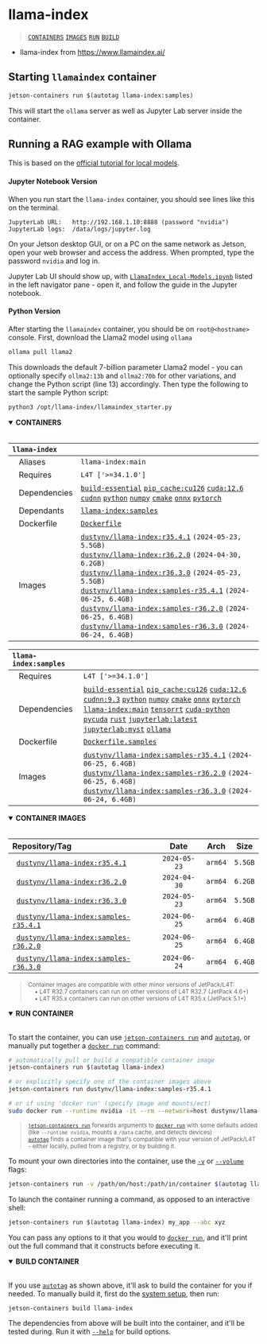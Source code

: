 # llama-index

> [`CONTAINERS`](#user-content-containers) [`IMAGES`](#user-content-images) [`RUN`](#user-content-run) [`BUILD`](#user-content-build)


* llama-index from https://www.llamaindex.ai/

## Starting `llamaindex` container

```bash
jetson-containers run $(autotag llama-index:samples)
```

This will start the `ollama` server as well as Jupyter Lab server inside the container.

## Running a RAG example with Ollama

This is based on the [official tutorial for local models](https://docs.llamaindex.ai/en/stable/getting_started/starter_example_local/).

#### Jupyter Notebook Version

When you run start the `llama-index` container, you should see lines like this on the terminal.

```
JupyterLab URL:   http://192.168.1.10:8888 (password "nvidia")
JupyterLab logs:  /data/logs/jupyter.log
```

On your Jetson desktop GUI, or on a PC on the same network as Jetson, open your web browser and access the address. When prompted, type the password `nvidia` and log in.

Jupyter Lab UI should show up, with [`LlamaIndex_Local-Models.ipynb`](samples/LlamaIndex_Local-Models.ipynb) listed in the left navigator pane - open it, and follow the guide in the Jupyter notebook.

####  Python Version

After starting the `llamaindex` container, you should be on `root@<hostname>` console. First, download the Llama2 model using `ollama`

```bash
ollama pull llama2
```

This downloads the default 7-billion parameter Llama2 model - you can optionally specify `ollma2:13b` and `ollma2:70b` for other variations, and change the Python script (line 13) accordingly. Then type the following to start the sample Python script:

```bash
python3 /opt/llama-index/llamaindex_starter.py
```


<details open>
<summary><b><a id="containers">CONTAINERS</a></b></summary>
<br>

| **`llama-index`** | |
| :-- | :-- |
| &nbsp;&nbsp;&nbsp;Aliases | `llama-index:main` |
| &nbsp;&nbsp;&nbsp;Requires | `L4T ['>=34.1.0']` |
| &nbsp;&nbsp;&nbsp;Dependencies | [`build-essential`](/packages/build/build-essential) [`pip_cache:cu126`](/packages/cuda/cuda) [`cuda:12.6`](/packages/cuda/cuda) [`cudnn`](/packages/cuda/cudnn) [`python`](/packages/build/python) [`numpy`](/packages/numeric/numpy) [`cmake`](/packages/build/cmake/cmake_pip) [`onnx`](/packages/ml/onnx) [`pytorch`](/packages/pytorch) |
| &nbsp;&nbsp;&nbsp;Dependants | [`llama-index:samples`](/packages/rag/llama-index) |
| &nbsp;&nbsp;&nbsp;Dockerfile | [`Dockerfile`](Dockerfile) |
| &nbsp;&nbsp;&nbsp;Images | [`dustynv/llama-index:r35.4.1`](https://hub.docker.com/r/dustynv/llama-index/tags) `(2024-05-23, 5.5GB)`<br>[`dustynv/llama-index:r36.2.0`](https://hub.docker.com/r/dustynv/llama-index/tags) `(2024-04-30, 6.2GB)`<br>[`dustynv/llama-index:r36.3.0`](https://hub.docker.com/r/dustynv/llama-index/tags) `(2024-05-23, 5.5GB)`<br>[`dustynv/llama-index:samples-r35.4.1`](https://hub.docker.com/r/dustynv/llama-index/tags) `(2024-06-25, 6.4GB)`<br>[`dustynv/llama-index:samples-r36.2.0`](https://hub.docker.com/r/dustynv/llama-index/tags) `(2024-06-25, 6.4GB)`<br>[`dustynv/llama-index:samples-r36.3.0`](https://hub.docker.com/r/dustynv/llama-index/tags) `(2024-06-24, 6.4GB)` |

| **`llama-index:samples`** | |
| :-- | :-- |
| &nbsp;&nbsp;&nbsp;Requires | `L4T ['>=34.1.0']` |
| &nbsp;&nbsp;&nbsp;Dependencies | [`build-essential`](/packages/build/build-essential) [`pip_cache:cu126`](/packages/cuda/cuda) [`cuda:12.6`](/packages/cuda/cuda) [`cudnn:9.3`](/packages/cuda/cudnn) [`python`](/packages/build/python) [`numpy`](/packages/numeric/numpy) [`cmake`](/packages/build/cmake/cmake_pip) [`onnx`](/packages/ml/onnx) [`pytorch`](/packages/pytorch) [`llama-index:main`](/packages/rag/llama-index) [`tensorrt`](/packages/cuda/tensorrt) [`cuda-python`](/packages/cuda/cuda-python) [`pycuda`](/packages/cuda/pycuda) [`rust`](/packages/build/rust) [`jupyterlab:latest`](/packages/code/jupyterlab) [`jupyterlab:myst`](/packages/code/jupyterlab) [`ollama`](/packages/llm/ollama) |
| &nbsp;&nbsp;&nbsp;Dockerfile | [`Dockerfile.samples`](Dockerfile.samples) |
| &nbsp;&nbsp;&nbsp;Images | [`dustynv/llama-index:samples-r35.4.1`](https://hub.docker.com/r/dustynv/llama-index/tags) `(2024-06-25, 6.4GB)`<br>[`dustynv/llama-index:samples-r36.2.0`](https://hub.docker.com/r/dustynv/llama-index/tags) `(2024-06-25, 6.4GB)`<br>[`dustynv/llama-index:samples-r36.3.0`](https://hub.docker.com/r/dustynv/llama-index/tags) `(2024-06-24, 6.4GB)` |

</details>

<details open>
<summary><b><a id="images">CONTAINER IMAGES</a></b></summary>
<br>

| Repository/Tag | Date | Arch | Size |
| :-- | :--: | :--: | :--: |
| &nbsp;&nbsp;[`dustynv/llama-index:r35.4.1`](https://hub.docker.com/r/dustynv/llama-index/tags) | `2024-05-23` | `arm64` | `5.5GB` |
| &nbsp;&nbsp;[`dustynv/llama-index:r36.2.0`](https://hub.docker.com/r/dustynv/llama-index/tags) | `2024-04-30` | `arm64` | `6.2GB` |
| &nbsp;&nbsp;[`dustynv/llama-index:r36.3.0`](https://hub.docker.com/r/dustynv/llama-index/tags) | `2024-05-23` | `arm64` | `5.5GB` |
| &nbsp;&nbsp;[`dustynv/llama-index:samples-r35.4.1`](https://hub.docker.com/r/dustynv/llama-index/tags) | `2024-06-25` | `arm64` | `6.4GB` |
| &nbsp;&nbsp;[`dustynv/llama-index:samples-r36.2.0`](https://hub.docker.com/r/dustynv/llama-index/tags) | `2024-06-25` | `arm64` | `6.4GB` |
| &nbsp;&nbsp;[`dustynv/llama-index:samples-r36.3.0`](https://hub.docker.com/r/dustynv/llama-index/tags) | `2024-06-24` | `arm64` | `6.4GB` |

> <sub>Container images are compatible with other minor versions of JetPack/L4T:</sub><br>
> <sub>&nbsp;&nbsp;&nbsp;&nbsp;• L4T R32.7 containers can run on other versions of L4T R32.7 (JetPack 4.6+)</sub><br>
> <sub>&nbsp;&nbsp;&nbsp;&nbsp;• L4T R35.x containers can run on other versions of L4T R35.x (JetPack 5.1+)</sub><br>
</details>

<details open>
<summary><b><a id="run">RUN CONTAINER</a></b></summary>
<br>

To start the container, you can use [`jetson-containers run`](/docs/run.md) and [`autotag`](/docs/run.md#autotag), or manually put together a [`docker run`](https://docs.docker.com/engine/reference/commandline/run/) command:
```bash
# automatically pull or build a compatible container image
jetson-containers run $(autotag llama-index)

# or explicitly specify one of the container images above
jetson-containers run dustynv/llama-index:samples-r35.4.1

# or if using 'docker run' (specify image and mounts/ect)
sudo docker run --runtime nvidia -it --rm --network=host dustynv/llama-index:samples-r35.4.1
```
> <sup>[`jetson-containers run`](/docs/run.md) forwards arguments to [`docker run`](https://docs.docker.com/engine/reference/commandline/run/) with some defaults added (like `--runtime nvidia`, mounts a `/data` cache, and detects devices)</sup><br>
> <sup>[`autotag`](/docs/run.md#autotag) finds a container image that's compatible with your version of JetPack/L4T - either locally, pulled from a registry, or by building it.</sup>

To mount your own directories into the container, use the [`-v`](https://docs.docker.com/engine/reference/commandline/run/#volume) or [`--volume`](https://docs.docker.com/engine/reference/commandline/run/#volume) flags:
```bash
jetson-containers run -v /path/on/host:/path/in/container $(autotag llama-index)
```
To launch the container running a command, as opposed to an interactive shell:
```bash
jetson-containers run $(autotag llama-index) my_app --abc xyz
```
You can pass any options to it that you would to [`docker run`](https://docs.docker.com/engine/reference/commandline/run/), and it'll print out the full command that it constructs before executing it.
</details>
<details open>
<summary><b><a id="build">BUILD CONTAINER</b></summary>
<br>

If you use [`autotag`](/docs/run.md#autotag) as shown above, it'll ask to build the container for you if needed.  To manually build it, first do the [system setup](/docs/setup.md), then run:
```bash
jetson-containers build llama-index
```
The dependencies from above will be built into the container, and it'll be tested during.  Run it with [`--help`](/jetson_containers/build.py) for build options.
</details>
